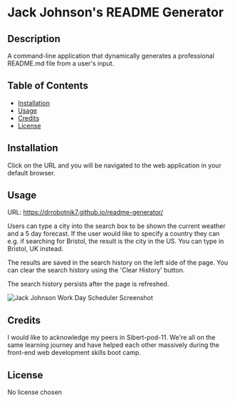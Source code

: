 # Jack Johnson's README Generator

## Description

A command-line application that dynamically generates a professional README.md file from a user's input.

## Table of Contents

- [Installation](#installation)
- [Usage](#usage)
- [Credits](#credits)
- [License](#license)

## Installation

Click on the URL and you will be navigated to the web application in your default browser.

## Usage

URL: https://drrobotnik7.github.io/readme-generator/

Users can type a city into the search box to be shown the current weather and a 5 day forecast. If the user would like to specify a country they can e.g. if searching for Bristol, the result is the city in the US. You can type in Bristol, UK instead.

The results are saved in the search history on the left side of the page. You can clear the search history using the 'Clear History' button.

The search history persists after the page is refreshed.

![Jack Johnson Work Day Scheduler Screenshot](/assets/images/weather-dashboard-screenshot.png)

## Credits

I would like to acknowledge my peers in Sibert-pod-11. We're all on the same learning journey and have helped each other massively during the front-end web development skills boot camp.

## License

No license chosen